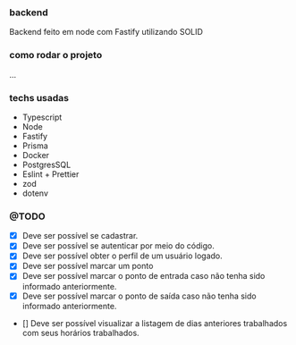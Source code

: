 ### backend

Backend feito em node com Fastify utilizando SOLID

### como rodar o projeto 

...

### techs usadas

- Typescript
- Node
- Fastify
- Prisma
- Docker
- PostgresSQL
- Eslint + Prettier
- zod
- dotenv

### @TODO

- [x] Deve ser possível se cadastrar.
- [x] Deve ser possível se autenticar por meio do código.
- [x] Deve ser possível obter o perfil de um usuário logado.
- [x] Deve ser possível marcar um ponto
- [x] Deve ser possível marcar o ponto de entrada caso não tenha sido informado anteriormente.
- [x] Deve ser possível marcar o ponto de saída caso não tenha sido informado anteriormente.
- [] Deve ser possível visualizar a listagem de dias anteriores trabalhados com seus horários trabalhados.

